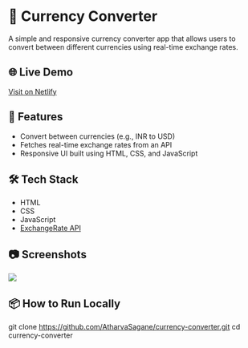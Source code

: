 # 💱 Currency Converter

A simple and responsive currency converter app that allows users to convert between different currencies using real-time exchange rates.

## 🌐 Live Demo
[Visit on Netlify](https://magnificent-creponne-51300d.netlify.app/)

## 🚀 Features
- Convert between currencies (e.g., INR to USD)
- Fetches real-time exchange rates from an API
- Responsive UI built using HTML, CSS, and JavaScript

## 🛠️ Tech Stack
- HTML
- CSS
- JavaScript
- [ExchangeRate API](https://www.exchangerate-api.com/)

## 📷 Screenshots
![<img width="1920" height="1080" alt="Screenshot (111)" src="https://github.com/user-attachments/assets/ecbb0024-fabe-443b-accd-261a5c79a418" />
](./screenshot.png)

## 📦 How to Run Locally
git clone https://github.com/AtharvaSagane/currency-converter.git
cd currency-converter
